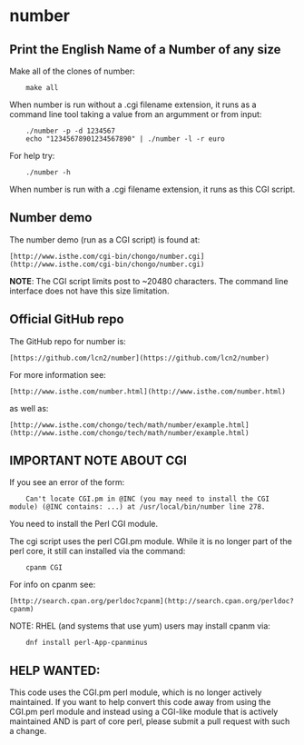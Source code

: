 # number


## Print the English Name of a Number of any size

Make all of the clones of number:

```
    make all
```

When number is run without a .cgi filename extension, it runs as a
command line tool taking a value from an argumment or from input:

```
    ./number -p -d 1234567
    echo "12345678901234567890" | ./number -l -r euro
```

For help try:

```
    ./number -h
```

When number is run with a .cgi filename extension, it runs as this CGI script.


## Number demo

The number demo (run as a CGI script) is found at:


    [http://www.isthe.com/cgi-bin/chongo/number.cgi](http://www.isthe.com/cgi-bin/chongo/number.cgi)

**NOTE**: The CGI script limits post to ~20480 characters. The
command line interface does not have this size limitation.


## Official GitHub repo

The GitHub repo for number is:

    [https://github.com/lcn2/number](https://github.com/lcn2/number)

For more information see:

    [http://www.isthe.com/number.html](http://www.isthe.com/number.html)

as well as:

    [http://www.isthe.com/chongo/tech/math/number/example.html](http://www.isthe.com/chongo/tech/math/number/example.html)

## IMPORTANT NOTE ABOUT CGI

If you see an error of the form:

```
    Can't locate CGI.pm in @INC (you may need to install the CGI module) (@INC contains: ...) at /usr/local/bin/number line 278.
```

You need to install the Perl CGI module.

The cgi script uses the perl CGI.pm module.  While it is no longer part of the perl core, it still can installed via the command:

```
    cpanm CGI
```

For info on cpanm see:

    [http://search.cpan.org/perldoc?cpanm](http://search.cpan.org/perldoc?cpanm)

NOTE: RHEL (and systems that use yum) users may install cpanm via:

```
    dnf install perl-App-cpanminus
```


## HELP WANTED:

This code uses the CGI.pm perl module, which is no longer actively
maintained.  If you want to help convert this code away from using
the CGI.pm perl module and instead using a CGI-like module that is
actively maintained AND is part of core perl, please submit a pull
request with such a change.

